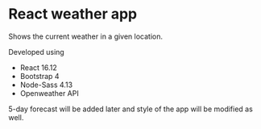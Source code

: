 # React weather app

Shows the current weather in a given location.

Developed using
* React 16.12
* Bootstrap 4
* Node-Sass 4.13
* Openweather API

5-day forecast will be added later and style of the app will be modified as well.